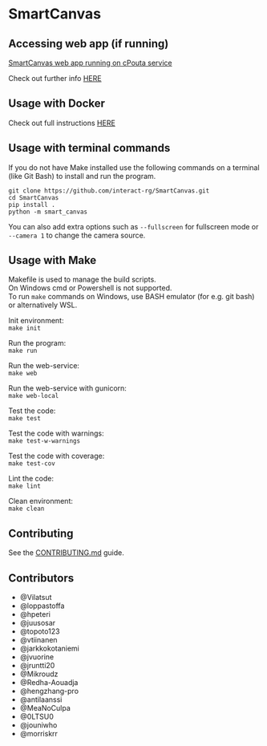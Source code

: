 # SmartCanvas
## Accessing web app (if running)

[SmartCanvas web app running on cPouta service](http://86.50.228.113:5000/)

Check out further info [HERE](docs/web_app_usage.md)

## Usage with Docker

Check out full instructions [HERE](docs/docker.md)

## Usage with terminal commands
If you do not have Make installed use the following commands on a terminal (like Git Bash) to install and run the program.
```
git clone https://github.com/interact-rg/SmartCanvas.git
cd SmartCanvas
pip install .
python -m smart_canvas
```

You can also add extra options such as `--fullscreen` for fullscreen mode or `--camera 1` to change the camera source.


## Usage with Make
Makefile is used to manage the build scripts.\
On Windows cmd or Powershell is not supported.\
To run `make` commands on Windows, use BASH emulator (for e.g. git bash) or alternatively WSL.

Init environment:  
`make init`

Run the program:  
`make run`

Run the web-service:  
`make web`

Run the web-service with gunicorn:\
`make web-local`

Test the code:  
`make test`

Test the code with warnings:  
`make test-w-warnings`

Test the code with coverage:  
`make test-cov`

Lint the code:  
`make lint`

Clean environment:  
`make clean`


## Contributing

See the [CONTRIBUTING.md](CONTRIBUTING.md) guide.

## Contributors
- @Vilatsut
- @loppastoffa
- @hpeteri
- @juusosar
- @topoto123
- @vtiinanen
- @jarkkokotaniemi
- @jvuorine
- @jruntti20
- @Mikroudz
- @Redha-Aouadja
- @hengzhang-pro
- @antilaanssi
- @MeaNoCulpa
- @0LTSU0
- @jouniwho
- @morriskrr
